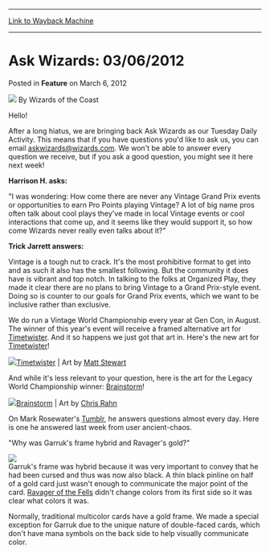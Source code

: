 
---
[Link to Wayback Machine](https://web.archive.org/web/20221005132721/https://magic.wizards.com/en/articles/archive/feature/ask-wizards-03062012-2012-03-06)

[_metadata_:author]:- "Wizards of the Coast"
[_metadata_:description]:- "Hello! After a long hiatus, we are bringing back Ask Wizards as our Tuesday Daily Activity. This means that if you have questions you'd like to ask us, you can email askwizards@wizards.com. We won't be able to answer every question we receive, but if you ask a good question, you might see it here next week! Harrison H. asks: `I was wondering: How come there are never any"
[_metadata_:generator]:- "Drupal 7 (http://drupal.org)"
[_metadata_:node]:- "645176"
[_metadata_:publish_date]:- "2012-03-06"
[_metadata_:source]:- "div-main-content"
[_metadata_:title]:- "Ask Wizards: 03/06/2012"
[_metadata_:wayback_capture_timestamp]:- "2022-10-05 13:27:21"
[_metadata_:wayback_raw_url]:- "https://web.archive.org/web/20221005132721id_/https://magic.wizards.com/en/articles/archive/feature/ask-wizards-03062012-2012-03-06"
[_metadata_:wayback_url]:- "https://magic.wizards.com/en/articles/archive/feature/ask-wizards-03062012-2012-03-06"
---


Ask Wizards: 03/06/2012
=======================



 Posted in **Feature**
 on March 6, 2012 






![](https://media.magic.wizards.com/styles/auth_small/public/images/person/wizards_author.jpg)
By Wizards of the Coast











Hello!


After a long hiatus, we are bringing back Ask Wizards as our Tuesday Daily Activity. This means that if you have questions you'd like to ask us, you can email [askwizards@wizards.com](mailto:askwizards@wizards.com). We won't be able to answer every question we receive, but if you ask a good question, you might see it here next week!


  
**Harrison H. asks:**


"I was wondering: How come there are never any Vintage Grand Prix events or opportunities to earn Pro Points playing Vintage? A lot of big name pros often talk about cool plays they've made in local Vintage events or cool interactions that come up, and it seems like they would support it, so how come Wizards never really even talks about it?"


**Trick Jarrett answers:**


Vintage is a tough nut to crack. It's the most prohibitive format to get into and as such it also has the smallest following. But the community it does have is vibrant and top notch. In talking to the folks at Organized Play, they made it clear there are no plans to bring Vintage to a Grand Prix-style event. Doing so is counter to our goals for Grand Prix events, which we want to be inclusive rather than exclusive.


We do run a Vintage World Championship every year at Gen Con, in August. The winner of this year's event will receive a framed alternative art for [Timetwister](https://gatherer.wizards.com/Pages/Card/Details.aspx?name=Timetwister). And it so happens we just got that art in. Here's the new art for [Timetwister](https://gatherer.wizards.com/Pages/Card/Details.aspx?name=Timetwister)!


![](https://media.magic.wizards.com/image_legacy_migration/images/magic/daily/activity/da922_timetwister.jpg)[Timetwister](https://gatherer.wizards.com/Pages/Card/Details.aspx?name=Timetwister) | Art by [Matt Stewart](http://gatherer.wizards.com/Pages/Search/Default.aspx?output=spoiler&method=visual&action=advanced&artist=+%5B%22Matt+Stewart%22%5D)


  
And while it's less relevant to your question, here is the art for the Legacy World Championship winner: [Brainstorm](https://gatherer.wizards.com/Pages/Card/Details.aspx?name=Brainstorm)!


![](https://media.magic.wizards.com/image_legacy_migration/images/magic/daily/activity/da922_brainstorm.jpg)[Brainstorm](https://gatherer.wizards.com/Pages/Card/Details.aspx?name=Brainstorm) | Art by [Chris Rahn](http://gatherer.wizards.com/Pages/Search/Default.aspx?output=spoiler&method=visual&action=advanced&artist=+%5B%22Chris+Rahn%22%5D)


  
  
On Mark Rosewater's [Tumblr](http://markrosewater.tumblr.com/), he answers questions almost every day. Here is one he answered last week from user ancient-chaos.


"Why was Garruk's frame hybrid and Ravager's gold?"


![](https://media.magic.wizards.com/image_legacy_migration/images/magic/daily/activity/da922_2cards.jpg)  
Garruk's frame was hybrid because it was very important to convey that he had been cursed and thus was now also black. A thin black pinline on half of a gold card just wasn't enough to communicate the major point of the card. [Ravager of the Fells](https://gatherer.wizards.com/Pages/Card/Details.aspx?name=Ravager+of+the+Fells) didn't change colors from its first side so it was clear what colors it was.


Normally, traditional multicolor cards have a gold frame. We made a special exception for Garruk due to the unique nature of double-faced cards, which don't have mana symbols on the back side to help visually communicate color.








